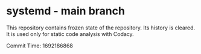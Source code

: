 # systemd - main branch

This repository contains frozen state of the repository.
Its history is cleared. It is used only for static code
analysis with Codacy.

Commit Time: 1692186868